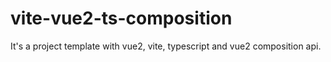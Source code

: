 # vite-vue2-ts-composition
It's a project template with vue2, vite, typescript and vue2 composition api.
